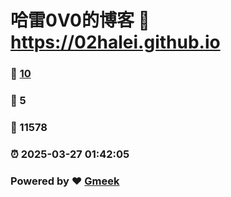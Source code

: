 # 哈雷0V0的博客 :link: https://02halei.github.io 
### :page_facing_up: [10](https://02halei.github.io/tag.html) 
### :speech_balloon: 5 
### :hibiscus: 11578 
### :alarm_clock: 2025-03-27 01:42:05 
### Powered by :heart: [Gmeek](https://github.com/Meekdai/Gmeek)
